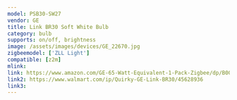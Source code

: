 ```yaml
---
model: PSB30-SW27
vendor: GE 
title: Link BR30 Soft White Bulb
category: bulb
supports: on/off, brightness
image: /assets/images/devices/GE_22670.jpg
zigbeemodel: ['ZLL Light']
compatible: [z2m]
mlink: 
link: https://www.amazon.com/GE-65-Watt-Equivalent-1-Pack-Zigbee/dp/B00NO8DY0I
link2: https://www.walmart.com/ip/Quirky-GE-Link-BR30/45628936
link3: 
---
```


